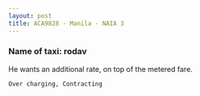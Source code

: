 ```yaml
---
layout: post
title: ACA9828 - Manila - NAIA 3
---
```


### Name of taxi: rodav

He wants an additional rate, on top of the metered fare.

```Over charging, Contracting```
